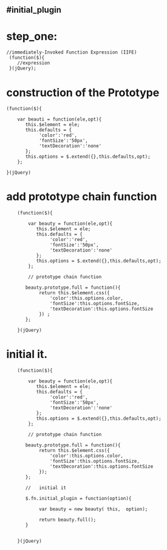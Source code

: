 #initial_plugin
----

#   step_one:
    
    //immediately-Invoked Function Expression (IIFE)
     (function($){
        //expression
     }(jQuery);
     
#   construction of the Prototype
    
    (function($){
    
        var beauti = function(ele,opt){
           this.$element = ele;
           this.defaults = {
                'color':'red',
                'fontSize':'50px',
                'textDecoration':'none'
           };
           this.options = $.extend({},this.defaults,opt);
        };
        
    }(jQuery)
    
    
#   add prototype chain function
    
        (function($){
        
            var beauty = function(ele,opt){
               this.$element = ele;
               this.defaults = {
                    'color':'red',
                    'fontSize':'50px',
                    'textDecoration':'none'
               };
               this.options = $.extend({},this.defaults,opt);
            };
            
            // prototype chain function
            
           beauty.prototype.full = function(){
                return this.$element.css({
                    'color':this.options.color,
                    'fontSize':this.options.fontSize,
                    'textDecoration':this.options.fontSize
                }) ;
           };
            
        }(jQuery)
        
        
#   initial it.
        (function($){
        
            var beauty = function(ele,opt){
               this.$element = ele;
               this.defaults = {
                    'color':'red',
                    'fontSize':'50px',
                    'textDecoration':'none'
               };
               this.options = $.extend({},this.defaults,opt);
            };
            
            // prototype chain function
            
           beauty.prototype.full = function(){
                return this.$element.css({
                    'color':this.options.color,
                    'fontSize':this.options.fontSize,
                    'textDecoration':this.options.fontSize
                });
           };
           
           //   initial it
           
           $.fn.initial_plugin = function(option){
                
                var beauty = new beauty( this,  option);
                
                return beauty.full();
           }
            
            
        }(jQuery)
             
         
        
    
    
    